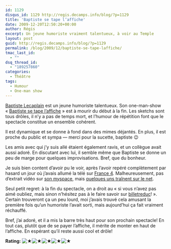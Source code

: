 ```yaml
---
id: 1129
disqus_id: 1129 http://regis.decamps.info/blog/?p=1129
title: 'Baptiste se tape l’affiche'
date: 2009-12-20T12:50:20+00:00
author: Régis
excerpt: Un jeune humoriste vraiment talentueux, à voir au Temple
layout: post
guid: http://regis.decamps.info/blog/?p=1129
permalink: /blog/2009/12/baptiste-se-tape-laffiche/
tmac_last_id:
  - ""
dsq_thread_id:
  - "189257860"
categories:
  - Théâtre
tags:
  - Humour
  - One-man show
---
```

[Baptiste Lecaplain](http://www.baptistelecaplain.com/) est un jeune humoriste talentueux. Son one-man-show « [Baptiste se tape l’affiche](http://www.billetreduc.com/26962/evt.htm) » est à mourir du début à la fin. Les sketchs sont tous drôles, il n’y a pas de temps mort, et l’humour de répétition font que le spectacle constitue un ensemble cohérent. 

Il est dynamique et se donne à fond dans des mimes déjantés. En plus, il est proche du public et sympa &#8212; merci pour la sucette, baptiste 😉

Les amis avec qui j’y suis allé étaient également ravis, et un collègue avait aussi adoré. En discutant avec lui, il semble même que Baptiste se donne un peu de marge pour quelques improvisations. Bref, que du bonheur.

Je suis bien content d’avoir pu le voir, après l’avoir repéré complètement par hasard un jour où j’avais allumé la télé sur [France 4](http://www.france4.fr/plies-en-4/). Malheureusement, pas d’extrait vidéo sur [son myspace](http://www.myspace.com/baptiste_lecaplain), mais [quelques uns traînent sur le net](http://www.youtube.com/watch?v=A5uveZecCsU).

Seul petit regret: à la fin du spectacle, on a droit au « si vous n’avez pas aimé oubliez, mais sinon n’hésitez pas à le faire savoir sur [billetreduc](http://www.billetreduc.com/spectacle-baptiste-lecaplain.htm)! ». Certain trouveront ça un peu lourd, moi j’avais trouvé cela amusant la première fois qu’un humoriste l’avait sorti, mais aujourd’hui ça fait vraiment réchauffé.

Bref, j’ai adoré, et il a mis la barre très haut pour son prochain spectacle! En tout cas, plutôt que de se payer l’affiche, il mérite de monter en haut de l’affiche. En espérant qu’il reste aussi cool et drôle!

**Rating:** ![&#9733;](/blog/wp-content/plugins/xavins-review-ratings/default/star.png "5/5")![&#9733;](/blog/wp-content/plugins/xavins-review-ratings/default/star.png "5/5")![&#9733;](/blog/wp-content/plugins/xavins-review-ratings/default/star.png "5/5")![&#9733;](/blog/wp-content/plugins/xavins-review-ratings/default/star.png "5/5")![&#9733;](/blog/wp-content/plugins/xavins-review-ratings/default/star.png "5/5") 
